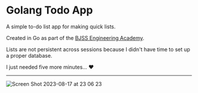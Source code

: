# Golang Todo App

A simple to-do list app for making quick lists.

Created in Go as part of the [BJSS Engineering Academy](https://www.bjss.com/academy/engineering-foundation).

Lists are not persistent across sessions because I didn't have time to set up a proper database.

I just needed five more minutes... ❤️

---

![Screen Shot 2023-08-17 at 23 06 23](https://github.com/Rob-Manders/todo/assets/31056731/705e2f0d-e5e5-4327-a369-0afc9f311846)
